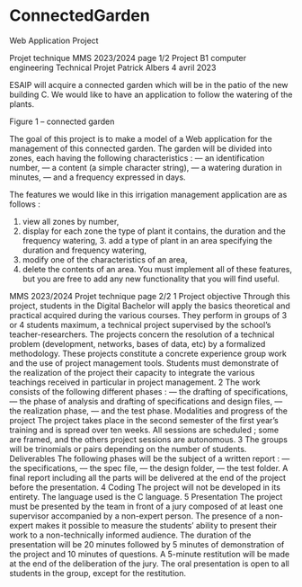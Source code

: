 # ConnectedGarden
Web Application Project

 Projet technique
MMS 2023/2024 page 1/2
 Project B1 computer engineering Technical Projet
Patrick Albers 4 avril 2023


ESAIP will acquire a connected garden which will be in the patio of the new building C. We would like to have an application to follow the watering of the plants.

Figure 1 – connected garden


The goal of this project is to make a model of a Web application for the management of this connected garden. The garden will be divided into zones, each having the following characteristics :
— an identification number,
— a content (a simple character string), — a watering duration in minutes,
— and a frequency expressed in days.


The features we would like in this irrigation management application are as follows :
1. view all zones by number,
2. display for each zone the type of plant it contains, the duration and the frequency watering, 3. add a type of plant in an area specifying the duration and frequency watering,
4. modify one of the characteristics of an area,
5. delete the contents of an area.
You must implement all of these features, but you are free to add any new functionality that you will find useful.
 
 MMS 2023/2024 Projet technique page 2/2
1 Project objective
Through this project, students in the Digital Bachelor will apply the basics theoretical and practical acquired during the various courses. They perform in groups of 3 or 4 students maximum, a technical project supervised by the school’s teacher-researchers.
The projects concern the resolution of a technical problem (development, networks, bases of data, etc) by a formalized methodology. These projects constitute a concrete experience group work and the use of project management tools. Students must demonstrate of the realization of the project their capacity to integrate the various teachings received in particular in project management.
 2
The work consists of the following different phases :
— the drafting of specifications,
— the phase of analysis and drafting of specifications and design files, — the realization phase,
— and the test phase.
Modalities and progress of the project
The project takes place in the second semester of the first year’s training and is spread over ten weeks. All sessions are scheduled ; some are framed, and the others project sessions are autonomous.
3
The groups will be trinomials or pairs depending on the number of students.
Deliverables
The following phases will be the subject of a written report : — the specifications,
— the spec file,
— the design folder,
— the test folder.
A final report including all the parts will be delivered at the end of the project before the presentation.
4 Coding
The project will not be developed in its entirety. The language used is the C language.
5 Presentation
The project must be presented by the team in front of a jury composed of at least one supervisor accompanied by a non-expert person. The presence of a non-expert makes it possible to measure the students’ ability to present their work to a non-technically informed audience.
The duration of the presentation will be 20 minutes followed by 5 minutes of demonstration of the project and 10 minutes of questions. A 5-minute restitution will be made at the end of the deliberation of the jury. The oral presentation is open to all students in the group, except for the restitution.
